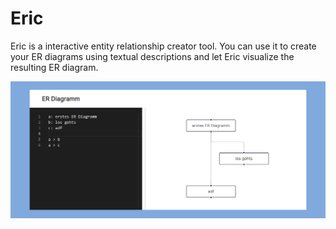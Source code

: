 # Eric

Eric is a interactive entity relationship creator tool. You can use it to create your ER diagrams using textual descriptions and let Eric visualize the resulting ER diagram.

![eric.png](eric.png)
